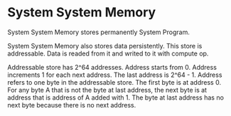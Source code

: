 # **System System Memory**


System System Memory stores permanently System Program.


System System Memory also stores data persistently.
This store is addressable.
Data is readed from it and writed to it with compute op.

Addressable store has 2^64 addresses.
Address starts from 0. Address increments 1 for each next address. The last address is 2^64 - 1.
Address refers to one byte in the addressable store.
The first byte is at address 0.
For any byte A that is not the byte at last address, the next byte is at address that is address of A added with 1.
The byte at last address has no next byte because there is no next address.